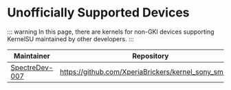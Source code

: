 # Unofficially Supported Devices

::: warning
In this page, there are kernels for non-GKI devices supporting KernelSU maintained by other developers.
:::

| Maintainer | Repository |
| --- | --- |
| [SpectreDev-007](https://github.com/SpectreDev-007) | https://github.com/XperiaBrickers/kernel_sony_sm8250 |
